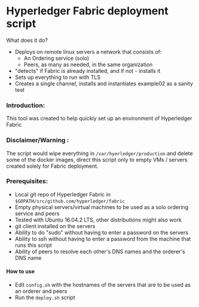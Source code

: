 # Hyperledger Fabric deployment script

What does it do?
- Deploys on remote linux servers a network that consists of:
    - An Ordering service (solo)
    - Peers, as many as needed, in the same organization
- "detects" if Fabric is already installed, and if not - installs it
- Sets up everything to run with TLS
- Creates a single channel, installs and instantiates example02 as a sanity test

### Introduction:
This tool was created to help quickly set up an environment of Hyperledger Fabric

### Disclaimer/Warning :
 The script would wipe everything in `/var/hyerledger/production` and delete some of the docker images, direct this script only to empty VMs / servers created solely for Fabric deployment.

### Prerequisites:

- Local git repo of Hyperledger Fabric in `$GOPATH/src/github.com/hyperledger/fabric`
- Empty physical servers/virtual machines to be used as a solo ordering service and peers
- Tested with Ubuntu 16.04.2 LTS, other distributions might also work
- git client installed on the servers
- Ability to do "sudo" without having to enter a password on the servers
- Ability to ssh without having to enter a password from the machine that runs this script
- Ability of peers to resolve each other's DNS names and the orderer's DNS name

#### How to use
- Edit `config.sh` with the hostnames of the servers that are to be used as an orderer and peers
- Run the `deploy.sh` script
